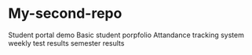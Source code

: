 # My-second-repo
Student portal demo
Basic student porpfolio
Attandance tracking system
weekly test results
semester results
